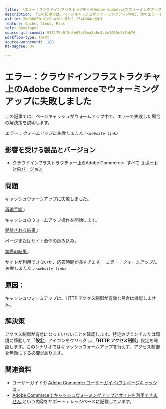 ```yaml
---
title: 「エラー：クラウドインフラストラクチャのAdobe Commerceでウォーミングアップに失敗しました」
description: 「この記事では、ページキャッシュがウォーミングアップ中に、次のエラーで失敗した場合の解決策を説明します。」
exl-id: 20a88030-b1c9-4fdc-83c1-f344d44cd2e1
feature: Cache, Cloud, Paas
role: Developer
source-git-commit: 958179e0f3efe08e65ea8b0c4c4e1015e3c5bb76
workflow-type: tm+mt
source-wordcount: '188'
ht-degree: 0%

---
```


# エラー：クラウドインフラストラクチャ上のAdobe Commerceでウォーミングアップに失敗しました

この記事では、ページキャッシュがウォームアップ中で、エラーで失敗した場合の解決策を説明します。

*エラー：ウォームアップに失敗しました：`<website link>`*

## 影響を受ける製品とバージョン

* クラウドインフラストラクチャー上のAdobe Commerce、すべて [ サポート対象バージョン ](https://magento.com/sites/default/files/magento-software-lifecycle-policy.pdf)

## 問題

キャッシュウォームアップに失敗しました。

<u> 再現手順 </u>:

キャッシュのウォームアップ操作を開始します。

<u> 期待される結果 </u>:

ページまたはサイト全体の読み込み。

<u> 実際の結果 </u>:

サイトが利用できないか、応答時間が長すぎます。 *エラー：ウォームアップに失敗しました：`<website link>`*

## 原因：

キャッシュウォームアップは、HTTP アクセス制御が有効な場合は機能しません。

## 解決策

アクセス制御が有効になっていないことを確認します。特定のブランチまたは環境に移動して「**設定**」アイコンをクリックし、「**HTTP アクセス制御**」設定を確認します。このシナリオではキャッシュウォームアップを行えず、アクセス制御を無効にする必要があります。

## 関連資料

* ユーザーガイドの [Adobe Commerce ユーザーガイド/フルページキャッシュ ](https://docs.magento.com/user-guide/system/cache-full-page.html)。
* [Adobe Commerceでキャッシュウォーミングアップとサイトを利用できません ](/help/troubleshooting/miscellaneous/cache-warming-up-and-site-unavailable-on-magento.md) という内容をサポートナレッジベースに記載しています。
